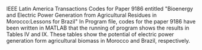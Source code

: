 IEEE Latin America Transactions
Codes for Paper 9186 entitled "Bioenergy and Electric Power Generation from Agricultural Residues in Morocco:Lessons for Brazil"
In Program file, codes for the paper 9186 have been written in MATLAB that the running of program shows the results in Tables IV and IX. These tables show the potential of electric power generation form agricultural biomass in Morocco and Brazil, respectively.
